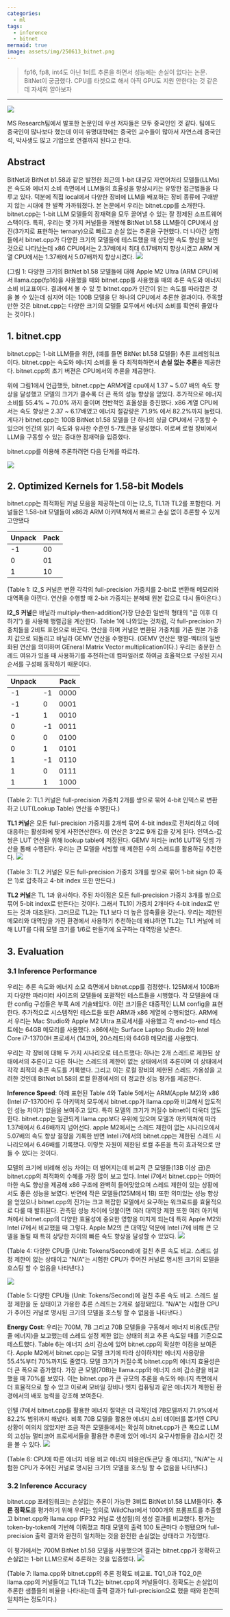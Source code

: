 ```yaml
---
categories:
  - ml
tags:
  - inference
  - bitnet
mermaid: true
image: assets/img/250613_bitnet.png
---
```

> fp16, fp8, int4도 아닌 1비트 추론을 하면서 성능에는 손실이 없다는 논문. BitNet이 궁금했다. CPU를 타겟으로 해서 아직 GPU도 지원 안한다는 것 같은데 자세히 알아보자
---

![](https://i.imgur.com/w5jXtBI.png)

MS Research팀에서 발표한 논문인데 우선 저자들은 모두 중국인인 것 같다. 팀에도 중국인이 많나보다 했는데 이미 유명대학에는 중국인 교수들이 많아서 자연스레 중국인 석, 박사생도 많고 기업으로 연결까지 된다고 한다. 

## Abstract
 BitNet과 BitNet b1.58과 같은 발전한 최근의 1-bit 대규모 자연어처리 모델들(LLMs)은 속도와 에너지 소비 측면에서 LLM들의 효율성을 향상시키는 유망한 접근법들을 다루고 있다. 덕분에 직접 local에서 다양한 장비에 LLM을 배포하는 장비 종류에 구애받지 않는 시대에 한 발짝 가까워졌다. 본 논문에서 우리는 bitnet.cpp를 소개한다. bitnet.cpp는 1-bit LLM 모델들의 잠재력을 모두 끌어낼 수 있는 잘 정제된 소프트웨어 스택이다. 특히, 우리는 몇 가지 커널들을 개발해 BitNet b1.58 LLM들이 CPU에서 삼진(3가지로 표현하는 ternary)으로 빠르고 손실 없는 추론을 구현했다. 더 나아간 실험들에서 bitnet.cpp가 다양한 크기의 모델들에 테스트했을 때 상당한 속도 향상을 보인 것으로 나타났는데 x86 CPU에서는 2.37배에서 최대 6.17배까지 향상시켰고 ARM 계열 CPU에서는 1.37배에서 5.07배까지 향상시켰다. 
![](https://i.imgur.com/LWCEHVV.png)

(그림 1: 다양한 크기의 BitNet b1.58 모델들에 대해 Apple M2 Ultra (ARM CPU)에서 llama.cpp(fp16)을 사용했을 때와 bitnet.cpp를 사용했을 때의 추론 속도와 에너지 소비 비교표이다. 결과에서 볼 수 있 듯 bitnet.cpp가 인간이 읽는 속도를 따라잡은 것을 볼 수 있는데 심지어 이는 100B 모델을 단 하나의 CPU에서 추론한 결과이다. 주목할만한 것은 bitnet.cpp는 다양한 크기의 모델들 모두에서 에너지 소비를 확연히 줄였다는 것이다.)

## 1. bitnet.cpp
bitnet.cpp는 1-bit LLM들을 위한, (예를 들면 BitNet b1.58 모델들) 추론 프레임워크이다. bitnet.cpp는 속도와 에너지 소비를 둘 다 최적화하면서 **손실 없는 추론**을 제공한다. bitnet.cpp의 초기 버젼은 CPU에서의 추론을 제공한다.

위에 그림1에서 언급했듯, bitnet.cpp는 ARM계열 cpu에서 1.37 ~ 5.07 배의 속도 향상을 달성했고 모델의 크기가 클수록 더 큰 폭의 성능 향상을 얻었다. 추가적으로 에너지 소비를 55.4% ~ 70.0% 까지 줄이며 전반적인 효율성을 증진했다. x86 계열 CPU에서는 속도 향상은 2.37 ~ 6.17배였고 에너지 절감량은 71.9% 에서 82.2%까지 늘렸다. 게다가 bitnet.cpp는 100B BitNet b1.58 모델을 단 하나의 싱글 CPU에서 구동할 수 있으며 인간의 읽기 속도와 유사한 수준인 5-7토큰을 달성했다. 이로써 로컬 장비에서 LLM을 구동할 수 있는 중대한 잠재력을 입증했다.

bitnet.cpp를 이용해 추론하려면 다음 단계를 따르라.

![](https://i.imgur.com/M3eN7gP.png)

## 2. Optimized Kernels for 1.58-bit Models
bitnet.cpp는 최적화된 커널 모음을 제공하는데 이는 I2_S, TL1과 TL2를 포함한다. 커널들은 1.58-bit 모델들이 x86과 ARM 아키텍쳐에서 빠르고 손실 없이 추론할 수 있게 고안됐다

| Unpack | Pack |
| ------ | ---- |
| -1     | 00   |
| 0      | 01   |
| 1      | 10   |
(Table 1: I2_S 커널은 변환 각각의 full-precision 가중치를 2-bit로 변환해 메모리와 대역폭을 아낀다. 연산을 수행할 때 2-bit 가중치는 분해돼 원본 값으로 다시 돌아온다.)

**I2_S 커널**은 바닐라 multiply-then-addition(가장 단순한 일반적 형태의 "곱 이후 더하기") 를 사용해 행렬곱을 계산한다. Table 1에 나와있는 것처럼, 각 full-precision 가중치들을 2비트 표현으로 바꾼다.
 연산을 하며 커널은 변환된 가중치를 기존 원본 가중치 값으로 되돌리고 바닐라 GEMV 연산을 수행한다. 
 (GEMV 연산은 행렬-벡터의 일반화된 연산을 의미하며 GEneral Matrix Vector multiplication이다.)
 우리는 충분한 스레드 여유가 있을 때 사용하기를 추천하는데 컴파일러로 하여금 효율적으로 구성된 지시 순서를 구성해 동작하기 때문이다.
 
| Unpack |     | Pack |
| ------ | --- | ---- |
| -1     | -1  | 0000 |
| -1     | 0   | 0001 |
| -1     | 1   | 0010 |
| 0      | -1  | 0011 |
| 0      | 0   | 0100 |
| 0      | 1   | 0101 |
| 1      | -1  | 0110 |
| 1      | 0   | 0111 |
| 1      | 1   | 1000 |
(Table 2: TL1 커널은 full-precision 가중치 2개를 쌍으로 묶어 4-bit 인덱스로 변환하고 LUT(Lookup Table) 연산을 수행한다.)

**TL1 커널**은 모든 full-precision 가중치를 2개씩 묶어 4-bit index로 전처리하고 이에 대응하는 활성화에 맞게 사전연산한다. 이 연산은 3^2로 9개 값을 갖게 된다. 인덱스-값 쌍은 LUT 연산을 위해 lookup table에 저장된다. GEMV 처리는 int16 LUT와 덧셈 가산을 통해 수행된다. 우리는 큰 모델을 서빙할 때 제한된 수의 스레드를 활용하길 추천한다.
![](https://i.imgur.com/rdgXgjd.png)

(Table 3: TL2 커널은 모든 full-precision 가중치 3개를 쌍으로 묶어 1-bit sign (0 혹은 1)로 압축하고 4-bit index 또한 만든다.)

**TL2 커널**은 TL 1과 유사하다. 주된 차이점은 모든 full-precision 가중치 3개를 쌍으로 묶어 5-bit index로 만든다는 것이다. 그래서 TL1이 가중치 2개마다 4-bit index로 만드는 것과 대조된다. 그러므로 TL2는 TL1 보다 더 높은 압축률을 갖는다. 우리는 제한된 메모리와 대역망을 가진 환경에서 사용하기 추천하는데 왜냐하면 TL2는 TL1 커널에 비해 LUT를 다뤄 모델 크기를 1/6로 만들기에 요구하는 대역망을 낮춘다.

## 3. Evaluation
### 3.1 Inference Performance
우리는 추론 속도와 에너지 소모 측면에서 bitnet.cpp를 검정했다. 125M에서 100B까지 다양한 파라미터 사이즈의 모델들에 포괄적인 테스트들을 시행했다. 각 모델을에 대한 config 구성들은 부록 A에 기술돼있다. 이런 크기들은 대중적인 LLM config을 표현한다. 추가적으로 시스템적인 테스트들 또한 ARM과 x86 계열에 수행되었다. ARM에서 우리는 Mac Studio와 Apple M2 Ultra 프로세서를 사용했고 각 end-to-end 테스트에는 64GB 메모리를 사용했다. x86에서는 Surface Laptop Studio 2와 Intel Core i7-13700H 프로세서 (14코어, 20스레드)와 64GB 메모리를 사용했다.

우리는 각 장비에 대해 두 가지 시나리오로 테스트했다: 하나는 2개 스레드로 제한된 상태에서의 추론이고 다른 하나는 스레드의 제한이 없는 상태에서의 추론이며 이 상태에서 각각 최적의 추론 속도를 기록했다. 그리고 이는 로컬 장비의 제한된 스레드 가용성을 고려한 것인데 BitNet b1.58의 로컬 환경에서의 더 정교한 성능 평가를 제공한다.

**Inference Speed**: 아래 표현된 Table 4와 Table 5에서는 ARM(Apple M2)와 x86 (Intel i7-13700H) 두 아키텍처 모두에서 bitnet.cpp가 llama.cpp와 비교해서 압도적인 성능 차이가 있음을 보여주고 있다. 특히 모델의 크기가 커질수 bitnet이 더욱더 압도한다. bitnet.cpp는 일관되게 llama.cpp보다 우위에 있으며 모델과 아키텍쳐에 따라 1.37배에서 6.46배까지 넘어선다. apple M2에서는 스레드 제한이 없는 시나리오에서 5.07배의 속도 향상 절정을 기록한 반면 Intel i7에서의 bitnet.cpp는 제한된 스레드 시나리오에서 6.46배를 기록했다. 이렇듯 자원이 제한된 로컬 추론을 특히 효과적으로 만들 수 있다는 것이다.

모델의 크기에 비례해 성능 차이는 더 벌어지는데 비교적 큰 모델들(13B 이상 급)은 bitnet.cpp의 최적화의 수혜를 가장 많이 보고 있다. Intel i7에서 bitnet.cpp는 어마어마한 속도 향상을 제공해 x86 구조에 완벽히 들어맞았으며 스레드 제한이 있는 상황에서도 좋은 성능을 보였다. 반면에 작은 모델들(125M에서 1B) 또한 의미있는 성능 향상을 얻었으나 bitnet.cpp의 진가는 크고 복잡한 모델에서 요구하는 워크로드를 효율적으로 다룰 때 발휘된다. 관측된 성능 차이에 덧붙이면 여러 대역망 제한 또한 여러 아키텍쳐에서 bitnet.cpp의 다양한 효율성에 중요한 영향을 미치게 되는데 특히 Apple M2와 Intel i7에서 비교했을 때 그렇다. Apple M2의 큰 대역망 덕분에 Intel i7에 비해 큰 모델을 돌릴 때 특히 상당한 차이의 빠른 속도 향상을 달성할 수 있었다.
![](https://i.imgur.com/8wbYaXx.png)

(Table 4: 다양한 CPU들 (Unit: Tokens/Second)에 걸친 추론 속도 비교. 스레드 설정 제한이 없는 상태이고 "N/A"는 시험한 CPU가 주어진 커널로 명시된 크기의 모델을 호스팅 할 수 없음을 나타낸다.)

![](https://i.imgur.com/qHmww6L.png)

(Table 5: 다양한 CPU들 (Unit: Tokens/Second)에 걸친 추론 속도 비교. 스레드 설정 제한을 둔 상태이고  가용한 추론 스레드는 2개로 설정돼있다. "N/A"는 시험한 CPU가 주어진 커널로 명시된 크기의 모델을 호스팅 할 수 없음을 나타낸다.)

**Energy Cost**: 우리는 700M, 7B 그리고 70B 모델들을 구동해서 에너지 비용(토큰당 줄 에너지)을 보고했는데 스레드 설정 제한 없는 상태의 최고 추론 속도일 때를 기준으로 테스트했다. Table 6는 에너지 소비 감소에 있어 bitnet.cpp의 확실한 이점을 보여준다. Apple M2에서 bitnet.cpp는 모델 크기에 따라 상이하지만 에너지 사용량을 55.4%부터 70%까지도 줄였다. 모델 크기가 커질수록 bitnet.cpp의 에너지 효율성은 더 큰 폭으로 증가했다. 가장 큰 모델(70B)는 llama.cpp와 에너지 소비 감소량을 비교했을 때 70%를 보였다. 이는 bitnet.cpp가 큰 규모의 추론을 속도와 에너지 측면에서 더 효율적으로 할 수 있고 이로써 모바일 장비나 엣지 컴퓨팅과 같은 에너지가 제한된 환경에서의 배포 능력을 강조해 보여준다.

인텔 i7에서 bitnet.cpp를 활용한 에너지 절약은 더 극적인데 7B모델까지 71.9%에서 82.2% 범위까지 해냈다. 비록 70B 모델을 활용한 에너지 소비 데이터를 뽑기엔 CPU 상황이 여의치 않았지만 조금 작은 모델들에서는 확실히 bitnet.cpp가 큰 폭으로 LLM의 고성능 멀티코어 프로세서들을 활용한 추론에 있어 에너지 요구사항들을 감소시킨 것을 볼 수 있다.
![](https://i.imgur.com/Wr7XSUR.png)

(Table 6: CPU에 따른 에너지 비용 비교 에너지 비용은(토큰당 줄 에너지), "N/A"는 시험한 CPU가 주어진 커널로 명시된 크기의 모델을 호스팅 할 수 없음을 나타낸다.)

### 3.2 Inference Accuracy
bitnet.cpp 프레임워크는 손실없는 추론이 가능한 3비트 BitNet b1.58 LLM들이다. **추론 정확도**를 평가하기 위해 우리는 임의로 WildChat에서 1000개의 프롬프트를 추출했고 bitnet.cpp와 llama.cpp (FP32 커널로 생성됨)의 생성 결과를 비교했다. 평가는 token-by-token에 기반해 이뤄졌고 최대 모델의 출력 100 토큰마다 수행됐으며 full-precision 출력 결과와 완전히 일치하는 것을 완전한 손실없는 상태라고 가정했다.

이 평가에서는 700M BitNet b1.58 모델을 사용했으며 결과는 bitnet.cpp가 정확하고 손실없는 1-bit LLM으로써 추론하는 것을 입증했다.
![](https://i.imgur.com/IE189vE.png)

(Table 7: llama.cpp와 bitnet.cpp의 추론 정확도 비교표. TQ1_0과 TQ2_0은 llama.cpp의 커널들이고 TL1과 TL2는 bitnet.cpp의 커널들이다. 정확도는 손실없이 추론한 샘플들의 비율을 나타내는데 출력 결과가 full-precision으로 했을 때와 완전히 일치하는 정도이다.)

---



